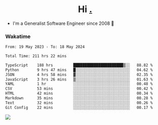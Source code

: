 <h1 align="center">Hi <a href="https://www.hackerrank.com/erasmosaraujo">.</a></h1>
 
- I'm a Generalist Software Engineer  since 2008 🚀
<!--  
<p align="left">
  <a href="https://github.com/erasmosoares/github-readme-stats">
    <img
      align="center"
      src="https://github-readme-stats.vercel.app/api/top-langs/?username=erasmosoares&theme=radical&layout=compact"
    />
  </a>
  <a href="https://github.com/erasmosoares/github-readme-stats">
    [![Harlok's WakaTime stats](https://github-readme-stats.vercel.app/api/wakatime?username=ffflabs)](https://github.com/anuraghazra/github-readme-stats)
  </a>
</p>

<!--
 ### Repo 
 
<p align="left">
 <a href="https://github.com/erasmosoares/github-readme-stats">
    <img
      align="center"
      height="165"
      src="https://github-readme-stats.vercel.app/api/pin?username=erasmosoares&repo=sample-node&title_color=fff&icon_color=f9f9f9&text_color=9f9f9f&bg_color=151515"
    />
  </a>
  <a href="https://github.com/erasmosoares/github-readme-stats">
    <img
      align="center"
      height="165"
      src="https://github-readme-stats.vercel.app/api/pin?username=erasmosoares&repo=sample-node&title_color=fff&icon_color=f9f9f9&text_color=9f9f9f&bg_color=151515"
    />
  </a>
</p>
-->

 ### Wakatime 

<!--START_SECTION:waka-->

```txt
From: 19 May 2023 - To: 18 May 2024

Total Time: 211 hrs 22 mins

TypeScript    188 hrs         ██████████████████████▒░░   88.82 %
Python        9 hrs 47 mins   █░░░░░░░░░░░░░░░░░░░░░░░░   04.62 %
JSON          4 hrs 58 mins   ▓░░░░░░░░░░░░░░░░░░░░░░░░   02.35 %
JavaScript    3 hrs 26 mins   ▒░░░░░░░░░░░░░░░░░░░░░░░░   01.63 %
YAML          1 hr            ░░░░░░░░░░░░░░░░░░░░░░░░░   00.48 %
CSV           53 mins         ░░░░░░░░░░░░░░░░░░░░░░░░░   00.42 %
HTML          42 mins         ░░░░░░░░░░░░░░░░░░░░░░░░░   00.34 %
Markdown      35 mins         ░░░░░░░░░░░░░░░░░░░░░░░░░   00.28 %
Text          32 mins         ░░░░░░░░░░░░░░░░░░░░░░░░░   00.26 %
Git Config    22 mins         ░░░░░░░░░░░░░░░░░░░░░░░░░   00.17 %
```

<!--END_SECTION:waka-->

![](https://komarev.com/ghpvc/?username=erasmosoares&color=brightgreen)
